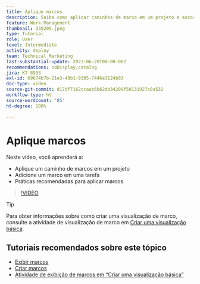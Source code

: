 ```yaml
---
title: Aplique marcos
description: Saiba como aplicar caminhos de marco em um projeto e associar tarefas importantes a etapas de marco no projeto.
feature: Work Management
thumbnail: 335205.jpeg
type: Tutorial
role: User
level: Intermediate
activity: deploy
team: Technical Marketing
last-substantial-update: 2023-06-20T00:00:00Z
recommendations: noDisplay,catalog
jira: KT-8933
exl-id: 69674b7b-21e3-48b1-9385-7446e3124b83
doc-type: video
source-git-commit: d17df7162ccaab6b62db34209f50131927c0a532
workflow-type: ht
source-wordcount: '85'
ht-degree: 100%

---
```


# Aplique marcos

Neste vídeo, você aprenderá a:

* Aplique um caminho de marcos em um projeto
* Adicione um marco em uma tarefa
* Práticas recomendadas para aplicar marcos

>[!VIDEO](https://video.tv.adobe.com/v/3430283/?quality=12&learn=on&enablevpops&captions=por_br)

>[!TIP]
>
>Para obter informações sobre como criar uma visualização de marco, consulte a atividade de visualização de marco em [Criar uma visualização básica](/help/reporting/basic-reporting/create-a-basic-view.md).

## Tutoriais recomendados sobre este tópico

* [Exibir marcos](/help/manage-work/approval-processes-and-milestone-paths/view-milestones.md)
* [Criar marcos](/help/administration-and-setup/approval-processes-and-milestone-paths/creating-milestones.md)
* [Atividade de exibição de marcos em “Criar uma visualização básica”](/help/reporting/basic-reporting/create-a-basic-view.md)
